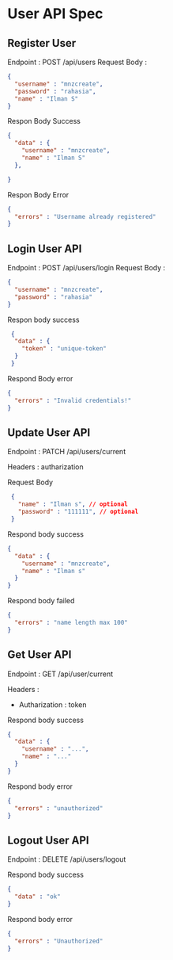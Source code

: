 # User API Spec

## Register User

Endpoint : POST /api/users
Request Body :
```json
{
  "username" : "mnzcreate",
  "password" : "rahasia",
  "name" : "Ilman S"
}
```
Respon Body Success
```json
{
  "data" : {
    "username" : "mnzcreate",
    "name" : "Ilman S"
  },

}
```
Respon Body Error
``` json
{
  "errors" : "Username already registered"
}
```

## Login User API
Endpoint : POST /api/users/login
Request Body : 
```json
{
  "username" : "mnzcreate",
  "password" : "rahasia"
}
```
Respon body success
```json
 {
  "data" : {
    "token" : "unique-token"
  }
 }
```
Respond Body error
```json
{
  "errors" : "Invalid credentials!"
}
```

## Update User API
Endpoint : PATCH /api/users/current

Headers : autharization

Request Body 
``` json
 {
   "name" : "Ilman s", // optional
   "password" : "111111", // optional
 }
```
Respond body success
```json
{
  "data" : {
    "username" : "mnzcreate",
    "name" : "Ilman s"
  }
}
```
Respond body failed
```json
{
  "errors" : "name length max 100"
}
```

## Get User API
Endpoint : GET /api/user/current

Headers :
- Autharization : token

Respond body success 
```json
{
  "data" : {
    "username" : "...",
    "name" : "..."
  }
}
```
Respond body error
```json
{
  "errors" : "unauthorized"
}
```

## Logout User API

Endpoint : DELETE /api/users/logout

Respond body success
```json
{
  "data" : "ok"
}
```
Respond body error 
```json
{
  "errors" : "Unauthorized"
}
```